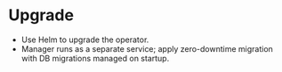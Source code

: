 # Upgrade

- Use Helm to upgrade the operator.
- Manager runs as a separate service; apply zero-downtime migration with DB migrations managed on startup.

